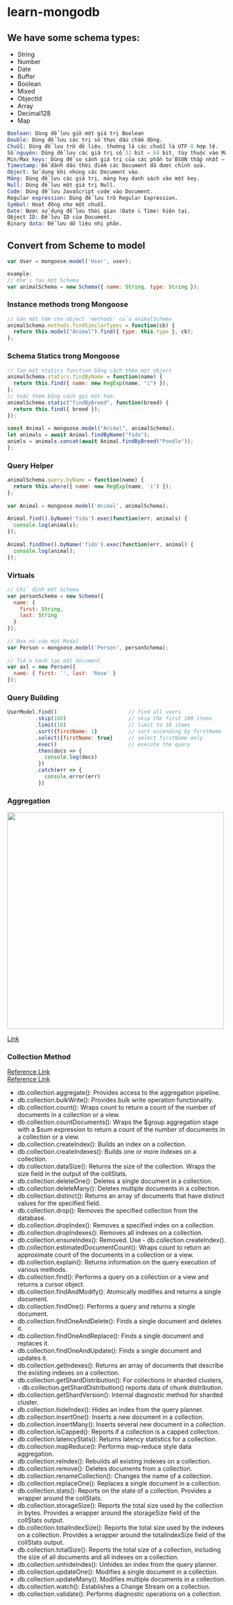 # learn-mongodb

## We have some schema types:
- String
- Number
- Date
- Buffer
- Boolean
- Mixed
- ObjectId
- Array
- Decimal128
- Map
```s
Boolean: Dùng để lưu giữ một giá trị Boolean
Double: Dùng để lưu các trị số thực dấu chấm động.
Chuỗi: Dùng để lưu trữ dữ liệu, thường là các chuỗi là UTF-8 hợp lệ.
Số nguyên: Dùng để lưu các giá trị số 32 bit – 64 bit, tùy thuộc vào Máy chủ của bạn.
Min/Max keys: Dùng để so sánh giá trị của các phần tử BSON thấp nhất – cao nhất.
Timestamp: Để đánh dấu thời điểm các Document đã được chỉnh sửa.
Object: Sử dụng khi nhúng các Document vào.
Mảng: Dùng để lưu các giá trị, mảng hay danh sách vào một key.
Null: Dùng để lưu một giá trị Null.
Code: Dùng để lưu JavaScript code vào Document.
Regular expression: Dùng để lưu trữ Regular Expression.
Symbol: Hoạt động như một chuỗi.
Date: Được sử dụng để lưu thời gian (Date & Time) hiện tại.
Object ID: Để lưu ID của Document.
Binary data: Để lưu dữ liệu nhị phân.
```

## Convert from Scheme to model
```javascript
var User = mongoose.model('User', user);

example:
// Khởi tạo một Schema
var animalSchema = new Schema({ name: String, type: String });
```

### Instance methods trong Mongoose
```javascript 
// Gán một hàm cho object 'methods' của animalSchema
animalSchema.methods.findSimilarTypes = function(cb) {
  return this.model("Animal").find({ type: this.type }, cb);
};
```

### Schema Statics trong Mongoose
```javascript 
// Tạo một statics function bằng cách thêm một object
animalSchema.statics.findByName = function(name) {
  return this.find({ name: new RegExp(name, "i") });
};
// hoặc thêm bằng cách gọi một hàm.
animalSchema.static("findByBreed", function(breed) {
  return this.find({ breed });
});
 
const Animal = mongoose.model("Animal", animalSchema);
let animals = await Animal.findByName("fido");
animls = animals.concat(await Animal.findByBreed("Poodle"));
};
```

### Query Helper
```javascript
animalSchema.query.byName = function(name) {
  return this.where({ name: new RegExp(name, 'i') });
};
 
var Animal = mongoose.model('Animal', animalSchema);
 
Animal.find().byName('fido').exec(function(err, animals) {
  console.log(animals);
});
 
Animal.findOne().byName('fido').exec(function(err, animal) {
  console.log(animal);
});
```

###  Virtuals
```javascript
// Chỉ định một Schema
var personSchema = new Schema({
  name: {
    first: String,
    last: String
  }
});
 
// Đưa nó vào một Modal
var Person = mongoose.model('Person', personSchema);
 
// Tiến hành tạo môt document
var axl = new Person({
  name: { first: '', last: 'Rose' }
});
```
### Query Building
```javascript
UserModel.find()                       // find all users
         .skip(100)                    // skip the first 100 items
         .limit(10)                    // limit to 10 items
         .sort({firstName: 1}          // sort ascending by firstName
         .select({firstName: true}     // select firstName only
         .exec()                       // execute the query
         .then(docs => {
            console.log(docs)
          })
         .catch(err => {
            console.error(err)
          })
```


### Aggregation
<img src="https://img1.daumcdn.net/thumb/R1280x0/?scode=mtistory2&fname=https%3A%2F%2Fblog.kakaocdn.net%2Fdn%2Fp8ONk%2FbtqzHbgP92T%2FIyaGVUX2U8qX8mBPPBFQ9K%2Fimg.png" width="500">

[Link](https://junho94.tistory.com/11)


### Collection Method
[Reference Link](https://github.com/PerfectlySoft/PerfectDocs/blob/master/guide/MongoDB-Collections.md) <br>
[Reference Link](https://www.mongodb.com/docs/manual/reference/method/js-collection/)

- db.collection.aggregate(): Provides access to the aggregation pipeline.
- db.collection.bulkWrite(): Provides bulk write operation functionality.
- db.collection.count(): Wraps count to return a count of the number of documents in a collection or a view.
- db.collection.countDocuments(): Wraps the $group aggregation stage with a $sum expression to return a count of the number of documents in a collection or a view.
- db.collection.createIndex(): Builds an index on a collection.
- db.collection.createIndexes(): Builds one or more indexes on a collection.
- db.collection.dataSize(): Returns the size of the collection. Wraps the size field in the output of the collStats.
- db.collection.deleteOne(): Deletes a single document in a collection.
- db.collection.deleteMany(): Deletes multiple documents in a collection.
- db.collection.distinct(): Returns an array of documents that have distinct values for the specified field.
- db.collection.drop(): Removes the specified collection from the database.
- db.collection.dropIndex(): Removes a specified index on a collection.
- db.collection.dropIndexes(): Removes all indexes on a collection.
- db.collection.ensureIndex(): Removed. Use - db.collection.createIndex().
- db.collection.estimatedDocumentCount(): Wraps count to return an approximate count of the documents in a collection or a view.
- db.collection.explain(): Returns information on the query execution of various methods.
- db.collection.find(): Performs a query on a collection or a view and returns a cursor object.
- db.collection.findAndModify(): Atomically modifies and returns a single document.
- db.collection.findOne(): Performs a query and returns a single document.
- db.collection.findOneAndDelete(): Finds a single document and deletes it.
- db.collection.findOneAndReplace(): Finds a single document and replaces it.
- db.collection.findOneAndUpdate(): Finds a single document and updates it.
- db.collection.getIndexes(): Returns an array of documents that describe the existing indexes on a collection.
- db.collection.getShardDistribution(): For collections in sharded clusters, - db.collection.getShardDistribution() reports data of chunk distribution.
- db.collection.getShardVersion(): Internal diagnostic method for sharded cluster.
- db.collection.hideIndex(): Hides an index from the query planner.
- db.collection.insertOne(): Inserts a new document in a collection.
- db.collection.insertMany(): Inserts several new document in a collection.
- db.collection.isCapped(): Reports if a collection is a capped collection.
- db.collection.latencyStats(): Returns latency statistics for a collection.
- db.collection.mapReduce(): Performs map-reduce style data aggregation.
- db.collection.reIndex(): Rebuilds all existing indexes on a collection.
- db.collection.remove(): Deletes documents from a collection.
- db.collection.renameCollection(): Changes the name of a collection.
- db.collection.replaceOne(): Replaces a single document in a collection.
- db.collection.stats(): Reports on the state of a collection. Provides a wrapper around the collStats.
- db.collection.storageSize(): Reports the total size used by the collection in bytes. Provides a wrapper around the storageSize field of the collStats output.
- db.collection.totalIndexSize(): Reports the total size used by the indexes on a collection. Provides a wrapper around the totalIndexSize field of the collStats output.
- db.collection.totalSize(): Reports the total size of a collection, including the size of all documents and all indexes on a collection.
- db.collection.unhideIndex(): Unhides an index from the query planner.
- db.collection.updateOne(): Modifies a single document in a collection.
- db.collection.updateMany(): Modifies multiple documents in a collection.
- db.collection.watch(): Establishes a Change Stream on a collection.
- db.collection.validate(): Performs diagnostic operations on a collection.